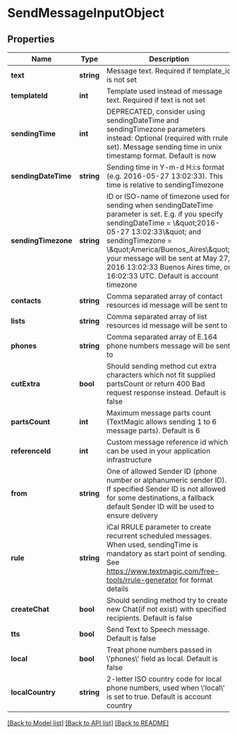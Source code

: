 # SendMessageInputObject

## Properties
Name | Type | Description | Notes
------------ | ------------- | ------------- | -------------
**text** | **string** | Message text. Required if template_id is not set | 
**templateId** | **int** | Template used instead of message text. Required if text is not set | [optional] 
**sendingTime** | **int** | DEPRECATED, consider using sendingDateTime and sendingTimezone parameters instead: Optional (required with rrule set). Message sending time in unix timestamp format. Default is now | [optional] 
**sendingDateTime** | **string** | Sending time in Y-m-d H:i:s format (e.g. 2016-05-27 13:02:33). This time is relative to sendingTimezone | [optional] 
**sendingTimezone** | **string** | ID or ISO-name of timezone used for sending when sendingDateTime parameter is set. E.g. if you specify sendingDateTime &#x3D; \\\&quot;2016-05-27 13:02:33\\\&quot; and sendingTimezone &#x3D; \\\&quot;America/Buenos_Aires\\\&quot;, your message will be sent at May 27, 2016 13:02:33 Buenos Aires time, or 16:02:33 UTC. Default is account timezone | [optional] 
**contacts** | **string** | Comma separated array of contact resources id message will be sent to | [optional] 
**lists** | **string** | Comma separated array of list resources id message will be sent to | [optional] 
**phones** | **string** | Comma separated array of E.164 phone numbers message will be sent to | 
**cutExtra** | **bool** | Should sending method cut extra characters which not fit supplied partsCount or return 400 Bad request response instead. Default is false | [optional] 
**partsCount** | **int** | Maximum message parts count (TextMagic allows sending 1 to 6 message parts). Default is 6 | [optional] 
**referenceId** | **int** | Custom message reference id which can be used in your application infrastructure | [optional] 
**from** | **string** | One of allowed Sender ID (phone number or alphanumeric sender ID). If specified Sender ID is not allowed for some destinations, a fallback default Sender ID will be used to ensure delivery | [optional] 
**rule** | **string** | iCal RRULE parameter to create recurrent scheduled messages. When used, sendingTime is mandatory as start point of sending. See https://www.textmagic.com/free-tools/rrule-generator for format details | [optional] 
**createChat** | **bool** | Should sending method try to create new Chat(if not exist) with specified recipients. Default is false | [optional] 
**tts** | **bool** | Send Text to Speech message. Default is false | [optional] 
**local** | **bool** | Treat phone numbers passed in \\&#39;phones\\&#39; field as local. Default is false | [optional] 
**localCountry** | **string** | 2-letter ISO country code for local phone numbers, used when \\&#39;local\\&#39; is set to true. Default is account country | [optional] 

[[Back to Model list]](../README.md#documentation-for-models) [[Back to API list]](../README.md#documentation-for-api-endpoints) [[Back to README]](../README.md)


